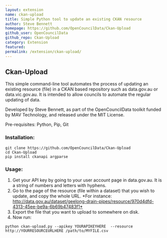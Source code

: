```yaml
---
layout: extension
name: ckan-upload
title: Simple Python tool to update an existing CKAN resource
author: Steve Bennett
homepage: https://github.com/OpenCouncilData/Ckan-Upload
github_user: OpenCouncilData
github_repo: Ckan-Upload
category: Extension
featured: 
permalink: /extension/ckan-upload/
---
```



Ckan-Upload
-----------

This simple command-line tool automates the process of updating an existing resource (file) in a CKAN based repository such as data.gov.au or data.vic.gov.au. It is intended to allow councils to automate the regular updating of data.

Developed by Steve Bennett, as part of the OpenCouncilData toolkit funded by MAV Technology, and released under the MIT License.

Pre-requisites: Python, Pip, Git

### Installation:

    git clone https://github.com/OpenCouncilData/Ckan-Upload
    cd Ckan-Upload
    pip install ckanapi argparse

### Usage:

1.  Get your API key by going to your user account page in data.gov.au. It is a string of numbers and letters with hyphens.
2.  Go to the page of the resource (file within a dataset) that you wish to update, and copy the whole URL. \*For instance: <http://data.gov.au/dataset/geelong-drain-pipes/resource/970d4dfd-4313-45ee-be9a-6b69b47483f1*>
3.  Export the file that you want to upload to somewhere on disk.
4.  Now run:

<!-- -->

    python ckan-upload.py --apikey YOURAPIKEYHERE  --resource http://YOURRESOURCEURLHERE /path/to/MYFILE.csv

